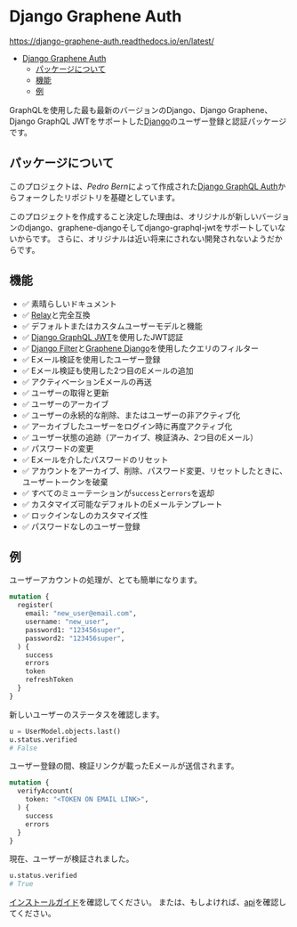 # Django Graphene Auth

<https://django-graphene-auth.readthedocs.io/en/latest/>

- [Django Graphene Auth](#django-graphene-auth)
  - [パッケージについて](#パッケージについて)
  - [機能](#機能)
  - [例](#例)

GraphQLを使用した最も最新のバージョンのDjango、Django Graphene、Django GraphQL JWTをサポートした[Django](https://github.com/django/django)のユーザー登録と認証パッケージです。

## パッケージについて

このプロジェクトは、*Pedro Bern*によって作成された[Django GraphQL Auth](https://github.com/PedroBern/django-graphql-auth)からフォークしたリポジトリを基礎としています。

このプロジェクトを作成すること決定した理由は、オリジナルが新しいバージョンのdjango、graphene-djangoそしてdjango-graphql-jwtをサポートしていないからです。
さらに、オリジナルは近い将来にされない開発されないようだからです。

## 機能

- ✅ 素晴らしいドキュメント
- ✅ [Relay](https://github.com/facebook/relay%3E)と完全互換
- ✅ デフォルトまたはカスタムユーザーモデルと機能
- ✅ [Django GraphQL JWT](https://github.com/flavors/django-graphql-jwt)を使用したJWT認証
- ✅ [Django Filter](https://github.com/carltongibson/django-filter)と[Graphene Django](https://github.com/graphql-python/graphene-django)を使用したクエリのフィルター
- ✅ Eメール検証を使用したユーザー登録
- ✅ Eメール検証も使用した2つ目のEメールの追加
- ✅ アクティベーションEメールの再送
- ✅ ユーザーの取得と更新
- ✅ ユーザーのアーカイブ
- ✅ ユーザーの永続的な削除、またはユーザーの非アクティブ化
- ✅ アーカイブしたユーザーをログイン時に再度アクティブ化
- ✅ ユーザー状態の追跡（アーカイブ、検証済み、2つ目のEメール）
- ✅ パスワードの変更
- ✅ Eメールを介したパスワードのリセット
- ✅ アカウントをアーカイブ、削除、パスワード変更、リセットしたときに、ユーザートークンを破棄
- ✅ すべてのミューテーションが`success`と`errors`を返却
- ✅ カスタマイズ可能なデフォルトのEメールテンプレート
- ✅ ロックインなしのカスタマイズ性
- ✅ パスワードなしのユーザー登録

## 例

ユーザーアカウントの処理が、とても簡単になります。

```graphql
mutation {
  register(
    email: "new_user@email.com",
    username: "new_user",
    password1: "123456super",
    password2: "123456super",
  ) {
    success
    errors
    token
    refreshToken
  }
}
```

新しいユーザーのステータスを確認します。

```python
u = UserModel.objects.last()
u.status.verified
# False
```

ユーザー登録の間、検証リンクが載ったEメールが送信されます。

```graphql
mutation {
  verifyAccount(
    token: "<TOKEN ON EMAIL LINK>",
  ) {
    success
    errors
  }
}
```

現在、ユーザーが検証されました。

```python
u.status.verified
# True
```

[インストールガイド](https://django-graphene-auth.readthedocs.io/en/latest/installation/)を確認してください。
または、もしよければ、[api](https://django-graphene-auth.readthedocs.io/en/latest/api/)を確認してください。
